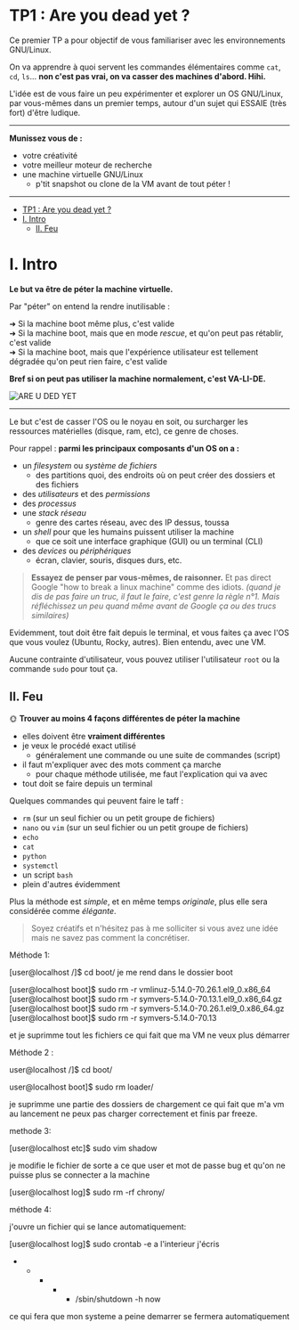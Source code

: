 # TP1 : Are you dead yet ?

Ce premier TP a pour objectif de vous familiariser avec les environnements GNU/Linux.  

On va apprendre à quoi servent les commandes élémentaires comme `cat`, `cd`, `ls`... **non c'est pas vrai, on va casser des machines d'abord. Hihi.**

L'idée est de vous faire un peu expérimenter et explorer un OS GNU/Linux, par vous-mêmes dans un premier temps, autour d'un sujet qui ESSAIE (très fort) d'être ludique.

---

**Munissez vous de :**

- votre créativité
- votre meilleur moteur de recherche
- une machine virtuelle GNU/Linux
  - p'tit snapshot ou clone de la VM avant de tout péter !

---

- [TP1 : Are you dead yet ?](#tp1--are-you-dead-yet-)
- [I. Intro](#i-intro)
  - [II. Feu](#ii-feu)

# I. Intro

**Le but va être de péter la machine virtuelle.**

Par "péter" on entend la rendre inutilisable :

➜ Si la machine boot même plus, c'est valide  
➜ Si la machine boot, mais que en mode *rescue*, et qu'on peut pas rétablir, c'est valide  
➜ Si la machine boot, mais que l'expérience utilisateur est tellement dégradée qu'on peut rien faire, c'est valide

**Bref si on peut pas utiliser la machine normalement, c'est VA-LI-DE.**  

![ARE U DED YET](./pics/dead-yet.gif)

---

Le but c'est de casser l'OS ou le noyau en soit, ou surcharger les ressources matérielles (disque, ram, etc), ce genre de choses.

Pour rappel : **parmi les principaux composants d'un OS on a :**

- un *filesystem* ou *système de fichiers*
  - des partitions quoi, des endroits où on peut créer des dossiers et des fichiers
- des *utilisateurs* et des *permissions*
- des *processus*
- une *stack réseau*
  - genre des cartes réseau, avec des IP dessus, toussa
- un *shell* pour que les humains puissent utiliser la machine
  - que ce soit une interface graphique (GUI) ou un terminal (CLI)
- des *devices* ou *périphériques*
  - écran, clavier, souris, disques durs, etc.

> **Essayez de penser par vous-mêmes, de raisonner.** Et pas direct Google "how to break a linux machine" comme des idiots. *(quand je dis de pas faire un truc, il faut le faire, c'est genre la règle n°1. Mais réfléchissez un peu quand même avant de Google ça ou des trucs similaires)*

Evidemment, tout doit être fait depuis le terminal, et vous faites ça avec l'OS que vous voulez (Ubuntu, Rocky, autres). Bien entendu, avec une VM.

Aucune contrainte d'utilisateur, vous pouvez utiliser l'utilisateur `root` ou la commande `sudo` pour tout ça.

## II. Feu

🌞 **Trouver au moins 4 façons différentes de péter la machine**

- elles doivent être **vraiment différentes**
- je veux le procédé exact utilisé
  - généralement une commande ou une suite de commandes (script)
- il faut m'expliquer avec des mots comment ça marche
  - pour chaque méthode utilisée, me faut l'explication qui va avec
- tout doit se faire depuis un terminal

Quelques commandes qui peuvent faire le taff :

- `rm` (sur un seul fichier ou un petit groupe de fichiers)
- `nano` ou `vim` (sur un seul fichier ou un petit groupe de fichiers)
- `echo`
- `cat`
- `python`
- `systemctl`
- un script `bash`
- plein d'autres évidemment

Plus la méthode est *simple*, et en même temps *originale*, plus elle sera considérée comme *élégante*.

> Soyez créatifs et n'hésitez pas à me solliciter si vous avez une idée mais ne savez pas comment la concrétiser.

Méthode 1:

[user@localhost /]$ cd boot/
je me rend dans le dossier boot 

[user@localhost boot]$ sudo rm -r vmlinuz-5.14.0-70.26.1.el9_0.x86_64
[user@localhost boot]$ sudo rm -r symvers-5.14.0-70.13.1.el9_0.x86_64.gz
[user@localhost boot]$ sudo rm -r symvers-5.14.0-70.26.1.el9_0.x86_64.gz
[user@localhost boot]$ sudo rm -r symvers-5.14.0-70.13

et je suprimme tout les fichiers 
ce qui fait que ma VM ne veux plus démarrer 

Méthode 2 :

user@localhost /]$ cd boot/

user@localhost boot]$ sudo rm loader/

je suprimme une partie des dossiers de chargement ce qui fait que m'a vm au lancement ne peux pas charger correctement et finis par freeze.

methode 3:

[user@localhost etc]$ sudo vim shadow

je modifie le fichier de sorte a ce que user et mot de passe bug et qu'on ne puisse plus se connecter a la machine 


[user@localhost log]$ sudo rm -rf chrony/

méthode 4:

j'ouvre un fichier qui se lance automatiquement:

 [user@localhost log]$ sudo crontab -e
 a l'interieur j'écris 
 * * * * * /sbin/shutdown -h now

ce qui fera que mon systeme a peine demarrer se fermera automatiquement 


